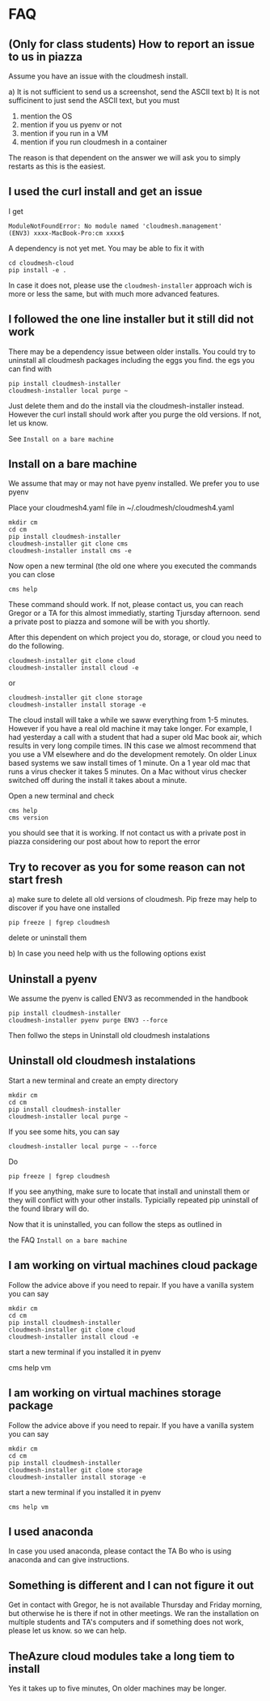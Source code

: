 # FAQ

## (Only for class students) How to report an issue to us in piazza

Assume you have an issue with the cloudmesh install. 

a) It is not sufficient to send us a screenshot, send the ASCII text
b) It is not sufficinent to just send the ASCII text, but you must 

   1) mention the OS
   2) mention if you us pyenv or not
   3) mention if you run in a VM
   4) mention if you run cloudmesh in a container
   
The reason is that dependent on the answer we will ask you to simply restarts as 
this is the easiest.

## I used the curl install and get an issue

I get 

    ModuleNotFoundError: No module named 'cloudmesh.management'
    (ENV3) xxxx-MacBook-Pro:cm xxxx$ 
 
A dependency is not yet met. You may be able to fix it with 

    cd cloudmesh-cloud
    pip install -e .
    
In case it does not, please use the `cloudmesh-installer` approach wich is more
or less the same, but with much more advanced features.

## I followed the one line installer but it still did not work

There may be a dependency issue between older installs. You could try to uninstall 
all cloudmesh packages including the eggs you find. the egs you can find with 

    pip install cloudmesh-installer
    cloudmesh-installer local purge ~
    
Just delete them and do the install via the cloudmesh-installer instead. However
the curl install should work after you purge the old versions. If not, let us know.

See `Install on a bare machine`


## Install on a bare machine 

We assume that may or may not have pyenv installed. We prefer you to use pyenv

Place your cloudmesh4.yaml file in ~/.cloudmesh/cloudmesh4.yaml
    
    mkdir cm
    cd cm
    pip install cloudmesh-installer
    cloudmesh-installer git clone cms
    cloudmesh-installer install cms -e
    
Now open a new terminal (the old one where you executed the commands you can close

    cms help 
    
These command should work. If not, please contact us, you can reach Gregor or a TA 
for this almost immediatly, starting Tjursday afternoon. send a private post to piazza 
and somone will be with you shortly.

After this dependent on which project you do, storage, or cloud you need to do the following.


    cloudmesh-installer git clone cloud
    cloudmesh-installer install cloud -e

or    

    cloudmesh-installer git clone storage
    cloudmesh-installer install storage -e


The cloud install will take a while we saww everything from 1-5 minutes. However
if you have a real old machine it may take longer. For example, I had yesterday
a call with a student that had a super old Mac book air, which results in very
long compile times. IN this case we almost recommend that you use a VM elsewhere
and do the development remotely. On older Linux based systems we saw install
times of 1 minute. On a 1 year old mac that runs a virus checker it takes 5
minutes. On a Mac without virus checker switched off during the install it takes
about a minute.

Open a new terminal and check

    
    cms help 
    cms version

you should see that it is working. If not contact us with a private post in
piazza considering our post about how to report the error
    
## Try to recover as you for some reason can not start fresh

a) make sure to delete all old versions of cloudmesh. Pip freze may help to discover if you have one installed

    pip freeze | fgrep cloudmesh
    
   delete or uninstall them
   
b) In case you need help with us the following options exist


## Uninstall a pyenv

We assume the pyenv is called ENV3 as recommended in the handbook

    pip install cloudmesh-installer
    cloudmesh-installer pyenv purge ENV3 --force
    
Then follwo the steps in Uninstall old cloudmesh instalations

## Uninstall old cloudmesh instalations

Start a new terminal and create an empty directory

    mkdir cm
    cd cm
    pip install cloudmesh-installer
    cloudmesh-installer local purge ~
    
If you see some hits, you can say    
    
    cloudmesh-installer local purge ~ --force

Do 

    pip freeze | fgrep cloudmesh
    
If you see anything, make sure to locate that install and uninstall them or they
will conflict with your other installs. Typicially repeated pip uninstall of the
found library will do.

Now that it is uninstalled, you can follow the steps as outlined in 

the FAQ `Install on a bare machine`

## I am working on virtual machines cloud package

Follow the advice above if you need to repair. If you have a vanilla system you can say

    mkdir cm
    cd cm
    pip install cloudmesh-installer
    cloudmesh-installer git clone cloud
    cloudmesh-installer install cloud -e
    
start a new terminal if you installed it in pyenv

   cms help vm
## I am working on virtual machines storage package

Follow the advice above if you need to repair. If you have a vanilla system you can say

    mkdir cm
    cd cm
    pip install cloudmesh-installer
    cloudmesh-installer git clone storage
    cloudmesh-installer install storage -e
    
start a new terminal if you installed it in pyenv

    cms help vm

## I used anaconda

In case you used anaconda, please contact the TA Bo who is using anaconda and
can give instructions. 


## Something is different and I can not figure it out

Get in contact with Gregor, he is not available Thursday and Friday morning, but
otherwise he is there if not in other meetings. We ran the installation on
multiple students and TA's computers and if something does not work, please let
us know. so we can help.

## TheAzure cloud modules take a long tiem to install

Yes it takes up to five minutes, On older machines may be longer. 






